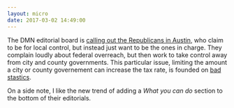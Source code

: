 ```yaml
---
layout: micro
date: 2017-03-02 14:49:00
---
```


The DMN editorial board is
[calling out the Republicans in Austin](http://www.dallasnews.com/opinion/editorials/2017/03/02/texas-legislature-sets-king-world-power-grabs),
who claim to be for local control, but instead just want to be the ones in
charge. They complain loudly about federal overreach, but then work to take
control away from city and county governments. This particular issue, limiting
the amount a city or county governement can increase the tax rate, is founded
on [bad stastics](http://www.dallasnews.com/news/texas-legislature/2017/01/30/misleading-stats-fuel-republicans-effort-cap-local-property-taxes).

On a side note, I like the new trend of adding a *What you can do* section to
the bottom of their editorials.
